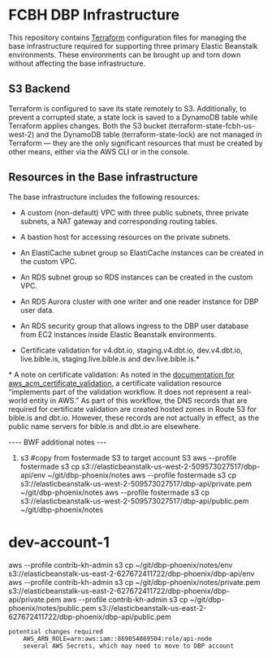 # FCBH DBP Infrastructure



This repository contains [Terraform](https://www.terraform.io/) configuration files for managing the base infrastructure required for supporting three primary Elastic Beanstalk environments. These environments can be brought up and torn down without affecting the base infrastructure.



## S3 Backend
Terraform is configured to save its state remotely to S3. Additionally, to prevent a corrupted state, a state lock is saved to a DynamoDB table while Terraform applies changes. Both the S3 bucket (terraform-state-fcbh-us-west-2) and the DynamoDB table (terraform-state-lock) are not managed in Terraform — they are the only significant resources that must be created by other means, either via the AWS CLI or in the console.
## Resources in the Base infrastructure

The base infrastructure includes the following resources:

* A custom (non-default) VPC with three public subnets, three private subnets, a NAT gateway and corresponding routing tables.

* A bastion host for accessing resources on the private subnets.

* An ElastiCache subnet group so ElastiCache instances can be created in the custom VPC.

* An RDS subnet group so RDS instances can be created in the custom VPC. 
* An RDS Aurora cluster with one writer and one reader instance for DBP user data.

* An RDS security group that allows ingress to the DBP user database from EC2 instances inside Elastic Beanstalk environments.

* Certificate validation for v4.dbt.io, staging.v4.dbt.io, dev.v4.dbt.io, live.bible.is, staging.live.bible.is and dev.live.bible.is.*

\* A note on certificate validation: As noted in the [documentation for aws_acm_certificate_validation](https://www.terraform.io/docs/providers/aws/r/acm_certificate_validation.html), a certificate validation resource “implements part of the validation workflow. It does not represent a real-world entity in AWS.” As part of this workflow, the DNS records that are required for certificate validation are created hosted zones in Route 53 for bible.is and dbt.io. However, these records are not actually in effect, as the public name servers for bible.is and dbt.io are elsewhere.



---- BWF additional notes ---
1) s3 
#copy from fostermade S3 to target account S3
aws --profile fostermade       s3 cp s3://elasticbeanstalk-us-west-2-509573027517/dbp-api/env ~/git/dbp-phoenix/notes 
aws --profile fostermade       s3 cp s3://elasticbeanstalk-us-west-2-509573027517/dbp-api/private.pem ~/git/dbp-phoenix/notes 
aws --profile fostermade       s3 cp s3://elasticbeanstalk-us-west-2-509573027517/dbp-api/public.pem  ~/git/dbp-phoenix/notes 

# dev-account-1
aws --profile contrib-kh-admin s3 cp  ~/git/dbp-phoenix/notes/env          s3://elasticbeanstalk-us-east-2-627672411722/dbp-phoenix/dbp-api/env 
aws --profile contrib-kh-admin s3 cp  ~/git/dbp-phoenix/notes/private.pem  s3://elasticbeanstalk-us-east-2-627672411722/dbp-phoenix/dbp-api/private.pem
aws --profile contrib-kh-admin s3 cp  ~/git/dbp-phoenix/notes/public.pem   s3://elasticbeanstalk-us-east-2-627672411722/dbp-phoenix/dbp-api/public.pem



    potential changes required
        AWS_ARN_ROLE=arn:aws:iam::869054869504:role/api-node
        several AWS Secrets, which may need to move to DBP account
